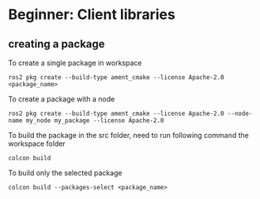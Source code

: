 # Beginner: Client libraries
## creating a package
To create a single package in workspace
```
ros2 pkg create --build-type ament_cmake --license Apache-2.0 <package_name>
```
To create a package with a node
```
ros2 pkg create --build-type ament_cmake --license Apache-2.0 --node-name my_node my_package --license Apache-2.0
```
To build the package in the src folder, need to run following command the workspace folder
```
colcon build
```
To build only the selected package
```
colcon build --packages-select <package_name>
```
